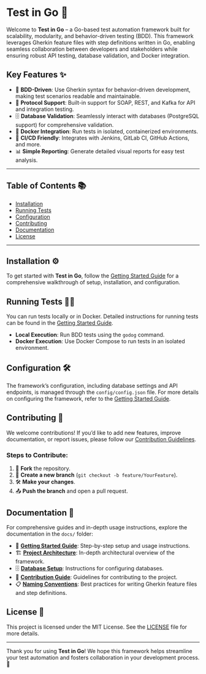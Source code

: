 # Test in Go 🚀

Welcome to **Test in Go** – a Go-based test automation framework built for scalability, modularity, and behavior-driven testing (BDD). This framework leverages Gherkin feature files with step definitions written in Go, enabling seamless collaboration between developers and stakeholders while ensuring robust API testing, database validation, and Docker integration.

## Key Features ✨

- 📝 **BDD-Driven**: Use Gherkin syntax for behavior-driven development, making test scenarios readable and maintainable.
- 🔗 **Protocol Support**: Built-in support for SOAP, REST, and Kafka for API and integration testing.
- 🗄️ **Database Validation**: Seamlessly interact with databases (PostgreSQL support) for comprehensive validation.
- 🐳 **Docker Integration**: Run tests in isolated, containerized environments.
- 🔧 **CI/CD Friendly**: Integrates with Jenkins, GitLab CI, GitHub Actions, and more.
- 📊 **Simple Reporting**: Generate detailed visual reports for easy test analysis.

---

## Table of Contents 📚

- [Installation](#installation)
- [Running Tests](#running-tests)
- [Configuration](#configuration)
- [Contributing](#contributing)
- [Documentation](#documentation)
- [License](#license)

---

## Installation ⚙️

To get started with **Test in Go**, follow the [Getting Started Guide](docs/getting_started.md) for a comprehensive walkthrough of setup, installation, and configuration.

## Running Tests 🏃‍♂️

You can run tests locally or in Docker. Detailed instructions for running tests can be found in the [Getting Started Guide](docs/getting_started.md).

- **Local Execution**: Run BDD tests using the `godog` command.
- **Docker Execution**: Use Docker Compose to run tests in an isolated environment.

## Configuration 🛠️

The framework’s configuration, including database settings and API endpoints, is managed through the `config/config.json` file. For more details on configuring the framework, refer to the [Getting Started Guide](docs/getting_started.md#configuration).

## Contributing 🤝

We welcome contributions! If you’d like to add new features, improve documentation, or report issues, please follow our [Contribution Guidelines](docs/contribution.md).

### Steps to Contribute:

1. 🍴 **Fork** the repository.
2. 🌿 **Create a new branch** (`git checkout -b feature/YourFeature`).
3. 🛠️ **Make your changes**.
4. 📤 **Push the branch** and open a pull request.

## Documentation 📖

For comprehensive guides and in-depth usage instructions, explore the documentation in the `docs/` folder:

- 📗 **[Getting Started Guide](docs/getting_started.md)**: Step-by-step setup and usage instructions.
- 🏗️ **[Project Architecture](docs/project_architecture.md)**: In-depth architectural overview of the framework.
- 🗄️ **[Database Setup](docs/database_setup.md)**: Instructions for configuring databases.
- 🔧 **[Contribution Guide](docs/contribution.md)**: Guidelines for contributing to the project.
- 📋 **[Naming Conventions](docs/naming_conventions.md)**: Best practices for writing Gherkin feature files and step definitions.

## License 📜

This project is licensed under the MIT License. See the [LICENSE](LICENSE.md) file for more details.

---

Thank you for using **Test in Go**! We hope this framework helps streamline your test automation and fosters collaboration in your development process. 🙌